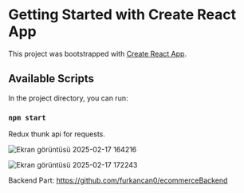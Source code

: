 # Getting Started with Create React App

This project was bootstrapped with [Create React App](https://github.com/facebook/create-react-app).

## Available Scripts

In the project directory, you can run:

### `npm start`

Redux thunk api for requests.

![Ekran görüntüsü 2025-02-17 164216](https://github.com/user-attachments/assets/de898418-f376-4ad8-84d1-e00ee4dc2179)


![Ekran görüntüsü 2025-02-17 172243](https://github.com/user-attachments/assets/5165c02d-61ed-49a2-8396-718cb61430bf)

Backend Part: https://github.com/furkancan0/ecommerceBackend
